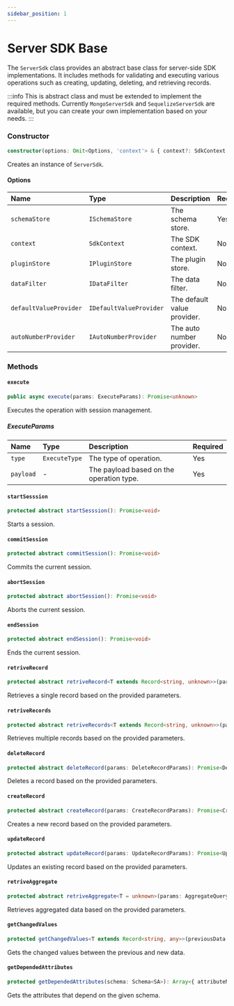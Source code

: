 ```yaml
---
sidebar_position: 1
---
```


# Server SDK Base

The `ServerSdk` class provides an abstract base class for server-side SDK implementations. It includes methods for validating and executing various operations such as creating, updating, deleting, and retrieving records.

:::info
This is abstract class and must be extended to implement the required methods. Currently `MongoServerSdk` and `SequelizeServerSdk` are available, but you can create your own implementation based on your needs.
:::

### Constructor

```typescript
constructor(options: Omit<Options, 'context'> & { context?: SdkContext })
```

Creates an instance of `ServerSdk`.

#### Options

| Name                   | Type                    | Description                 | Required |
| :--------------------- | :---------------------- | :-------------------------- | :------- |
| `schemaStore`          | `ISchemaStore`          | The schema store.           | Yes      |
| `context`              | `SdkContext`            | The SDK context.            | No       |
| `pluginStore`          | `IPluginStore`          | The plugin store.           | No       |
| `dataFilter`           | `IDataFilter`           | The data filter.            | No       |
| `defaultValueProvider` | `IDefaultValueProvider` | The default value provider. | No       |
| `autoNumberProvider`   | `IAutoNumberProvider`   | The auto number provider.   | No       |

### Methods

#### `execute`

```typescript
public async execute(params: ExecuteParams): Promise<unknown>
```

Executes the operation with session management.

##### ExecuteParams

| Name      | Type          | Description                              | Required |
| :-------- | :------------ | :--------------------------------------- | :------- |
| `type`    | `ExecuteType` | The type of operation.                   | Yes      |
| `payload` | -             | The payload based on the operation type. | Yes      |

#### `startSesssion`

```typescript
protected abstract startSesssion(): Promise<void>
```

Starts a session.

#### `commitSession`

```typescript
protected abstract commitSession(): Promise<void>
```

Commits the current session.

#### `abortSession`

```typescript
protected abstract abortSession(): Promise<void>
```

Aborts the current session.

#### `endSession`

```typescript
protected abstract endSession(): Promise<void>
```

Ends the current session.

#### `retriveRecord`

```typescript
protected abstract retriveRecord<T extends Record<string, unknown>>(params: RetriveRecordParams): Promise<RetriveRecordResult<T>>
```

Retrieves a single record based on the provided parameters.

#### `retriveRecords`

```typescript
protected abstract retriveRecords<T extends Record<string, unknown>>(params: RetriveRecordsParams): Promise<RetriveRecordsResult<T>>
```

Retrieves multiple records based on the provided parameters.

#### `deleteRecord`

```typescript
protected abstract deleteRecord(params: DeleteRecordParams): Promise<DeleteRecordResult>
```

Deletes a record based on the provided parameters.

#### `createRecord`

```typescript
protected abstract createRecord(params: CreateRecordParams): Promise<CreateRecordResult>
```

Creates a new record based on the provided parameters.

#### `updateRecord`

```typescript
protected abstract updateRecord(params: UpdateRecordParams): Promise<UpdateRecordResult>
```

Updates an existing record based on the provided parameters.

#### `retriveAggregate`

```typescript
protected abstract retriveAggregate<T = unknown>(params: AggregateQuery): Promise<T[]>
```

Retrieves aggregated data based on the provided parameters.

#### `getChangedValues`

```typescript
protected getChangedValues<T extends Record<string, any>>(previousData: T, newData: T): ChangedValues
```

Gets the changed values between the previous and new data.

#### `getDependedAttributes`

```typescript
protected getDependedAttributes(schema: Schema<SA>): Array<{ attributeName: string; schemaLogicalName: string; behavior?: LookupBehavior }>
```

Gets the attributes that depend on the given schema.
